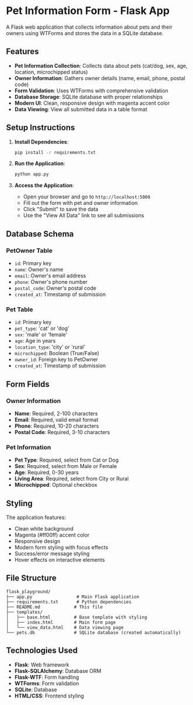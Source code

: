 # Pet Information Form - Flask App

A Flask web application that collects information about pets and their owners using WTForms and stores the data in a SQLite database.

## Features

- **Pet Information Collection**: Collects data about pets (cat/dog, sex, age, location, microchipped status)
- **Owner Information**: Gathers owner details (name, email, phone, postal code)
- **Form Validation**: Uses WTForms with comprehensive validation
- **Database Storage**: SQLite database with proper relationships
- **Modern UI**: Clean, responsive design with magenta accent color
- **Data Viewing**: View all submitted data in a table format

## Setup Instructions

1. **Install Dependencies**:
   ```bash
   pip install -r requirements.txt
   ```

2. **Run the Application**:
   ```bash
   python app.py
   ```

3. **Access the Application**:
   - Open your browser and go to `http://localhost:5000`
   - Fill out the form with pet and owner information
   - Click "Submit" to save the data
   - Use the "View All Data" link to see all submissions

## Database Schema

### PetOwner Table
- `id`: Primary key
- `name`: Owner's name
- `email`: Owner's email address
- `phone`: Owner's phone number
- `postal_code`: Owner's postal code
- `created_at`: Timestamp of submission

### Pet Table
- `id`: Primary key
- `pet_type`: 'cat' or 'dog'
- `sex`: 'male' or 'female'
- `age`: Age in years
- `location_type`: 'city' or 'rural'
- `microchipped`: Boolean (True/False)
- `owner_id`: Foreign key to PetOwner
- `created_at`: Timestamp of submission

## Form Fields

### Owner Information
- **Name**: Required, 2-100 characters
- **Email**: Required, valid email format
- **Phone**: Required, 10-20 characters
- **Postal Code**: Required, 3-10 characters

### Pet Information
- **Pet Type**: Required, select from Cat or Dog
- **Sex**: Required, select from Male or Female
- **Age**: Required, 0-30 years
- **Living Area**: Required, select from City or Rural
- **Microchipped**: Optional checkbox

## Styling

The application features:
- Clean white background
- Magenta (#ff00ff) accent color
- Responsive design
- Modern form styling with focus effects
- Success/error message styling
- Hover effects on interactive elements

## File Structure

```
flask_playground/
├── app.py                 # Main Flask application
├── requirements.txt       # Python dependencies
├── README.md             # This file
├── templates/
│   ├── base.html         # Base template with styling
│   ├── index.html        # Main form page
│   └── view_data.html    # Data viewing page
└── pets.db               # SQLite database (created automatically)
```

## Technologies Used

- **Flask**: Web framework
- **Flask-SQLAlchemy**: Database ORM
- **Flask-WTF**: Form handling
- **WTForms**: Form validation
- **SQLite**: Database
- **HTML/CSS**: Frontend styling

